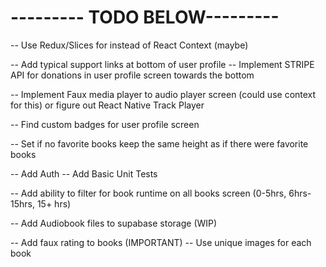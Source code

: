 <!-- -- Implement AllBooks Screen -->
<!-- -- Implement Books Details Screen -->

<!-- -- Implement User Profile Page  -->
<!-- -- Add Ability to listen to book -->
<!-- -- Implement AudioPlayer Modal Screen -->
<!-- -- Find Logo for APP -->

<!-- -- Update coloring across app -->
<!-- -- Add some type of react native component library (PRIORITY #1) -->
<!-- -- Add ability to favorite book (need context for this) -->

<!-- -- Show Books Bought and Favorite Books on user profile screen -->
<!-- -- Implement User Profile UI -->
<!-- -- Popular Books should only show 4+ Star Books -->

<!-- -- Possibly update books_titletime to books millisecond time and do manual calculations to make it like 64.3 hours instead of 64:32:23 -->

# --------- TODO BELOW---------

-- Use Redux/Slices for instead of React Context (maybe)

-- Add typical support links at bottom of user profile
-- Implement STRIPE API for donations in user profile screen towards the bottom

-- Implement Faux media player to audio player screen (could use context for this) or figure out React Native Track Player

-- Find custom badges for user profile screen

-- Set if no favorite books keep the same height as if there were favorite books

-- Add Auth
-- Add Basic Unit Tests

-- Add ability to filter for book runtime on all books screen (0-5hrs, 6hrs-15hrs, 15+ hrs)

-- Add Audiobook files to supabase storage (WIP)

-- Add faux rating to books (IMPORTANT)
-- Use unique images for each book
